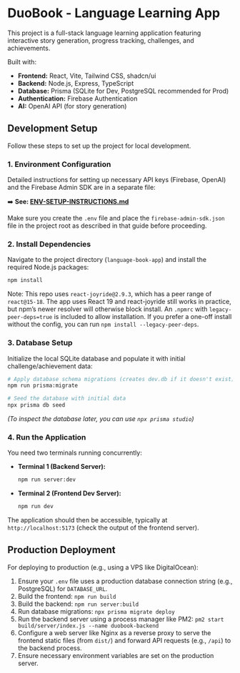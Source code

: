 # DuoBook - Language Learning App

This project is a full-stack language learning application featuring interactive story generation, progress tracking, challenges, and achievements.

Built with:

- **Frontend:** React, Vite, Tailwind CSS, shadcn/ui
- **Backend:** Node.js, Express, TypeScript
- **Database:** Prisma (SQLite for Dev, PostgreSQL recommended for Prod)
- **Authentication:** Firebase Authentication
- **AI:** OpenAI API (for story generation)

## Development Setup

Follow these steps to set up the project for local development.

### 1. Environment Configuration

Detailed instructions for setting up necessary API keys (Firebase, OpenAI) and the Firebase Admin SDK are in a separate file:

➡️ **See: [ENV-SETUP-INSTRUCTIONS.md](./ENV-SETUP-INSTRUCTIONS.md)**

Make sure you create the `.env` file and place the `firebase-admin-sdk.json` file in the project root as described in that guide before proceeding.

### 2. Install Dependencies

Navigate to the project directory (`language-book-app`) and install the required Node.js packages:

```bash
npm install
```

Note: This repo uses `react-joyride@2.9.3`, which has a peer range of `react@15-18`. The app uses React 19 and react-joyride still works in practice, but npm’s newer resolver will otherwise block install. An `.npmrc` with `legacy-peer-deps=true` is included to allow installation. If you prefer a one-off install without the config, you can run `npm install --legacy-peer-deps`.

### 3. Database Setup

Initialize the local SQLite database and populate it with initial challenge/achievement data:

```bash
# Apply database schema migrations (creates dev.db if it doesn't exist)
npm run prisma:migrate

# Seed the database with initial data
npx prisma db seed
```

_(To inspect the database later, you can use `npx prisma studio`)_

### 4. Run the Application

You need two terminals running concurrently:

- **Terminal 1 (Backend Server):**
  ```bash
  npm run server:dev
  ```
- **Terminal 2 (Frontend Dev Server):**
  ```bash
  npm run dev
  ```

The application should then be accessible, typically at `http://localhost:5173` (check the output of the frontend server).

## Production Deployment

For deploying to production (e.g., using a VPS like DigitalOcean):

1.  Ensure your `.env` file uses a production database connection string (e.g., PostgreSQL) for `DATABASE_URL`.
2.  Build the frontend: `npm run build`
3.  Build the backend: `npm run server:build`
4.  Run database migrations: `npx prisma migrate deploy`
5.  Run the backend server using a process manager like PM2: `pm2 start build/server/index.js --name duobook-backend`
6.  Configure a web server like Nginx as a reverse proxy to serve the frontend static files (from `dist/`) and forward API requests (e.g., `/api`) to the backend process.
7.  Ensure necessary environment variables are set on the production server.
